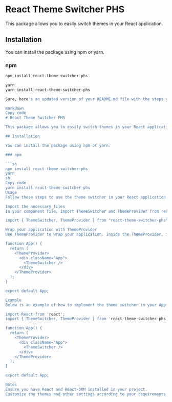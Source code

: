 # React Theme Switcher PHS

This package allows you to easily switch themes in your React application.

## Installation

You can install the package using npm or yarn.

### npm

```sh
npm install react-theme-switcher-phs

yarn
yarn install react-theme-switcher-phs

Sure, here's an updated version of your README.md file with the steps you provided for installing and using the react-theme-switcher-phs package.

markdown
Copy code
# React Theme Switcher PHS

This package allows you to easily switch themes in your React application.

## Installation

You can install the package using npm or yarn.

### npm

```sh
npm install react-theme-switcher-phs
yarn
sh
Copy code
yarn install react-theme-switcher-phs
Usage
Follow these steps to use the theme switcher in your React application.

Import the necessary files
In your component file, import ThemeSwitcher and ThemeProvider from react-theme-switcher-phs.

import { ThemeSwitcher, ThemeProvider } from "react-theme-switcher-phs";

Wrap your application with ThemeProvider
Use ThemeProvider to wrap your application. Inside the ThemeProvider, include the ThemeSwitcher component.

function App() {
  return (
    <ThemeProvider>
      <div className="App">
        <ThemeSwitcher />
      </div>
    </ThemeProvider>
  );
}

export default App;

Example
Below is an example of how to implement the theme switcher in your App component.

import React from 'react';
import { ThemeSwitcher, ThemeProvider } from 'react-theme-switcher-phs';

function App() {
  return (
    <ThemeProvider>
      <div className="App">
        <ThemeSwitcher />
      </div>
    </ThemeProvider>
  );
}

export default App;

Notes
Ensure you have React and React-DOM installed in your project.
Customize the themes and other settings according to your requirements
